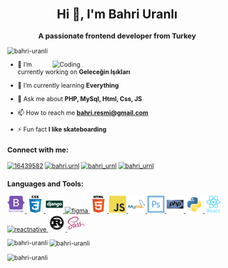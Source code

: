 <h1 align="center">Hi 👋, I'm Bahri Uranlı</h1>
<h3 align="center">A passionate frontend developer from Turkey</h3>

<p align="left"> <img src="https://komarev.com/ghpvc/?username=bahri-uranli&label=Profile%20views&color=0e75b6&style=flat" alt="bahri-uranli" /> </p>
<img align="right" src="https://media2.giphy.com/media/qgQUggAC3Pfv687qPC/giphy.gif?cid=790b7611d47e04c038eb6328e95ea5e2d80441a807285eb7&rid=giphy.gif&ct=g" alt="Coding" width="400">

- 🔭 I’m currently working on **Geleceğin Işıkları**

- 🌱 I’m currently learning **Everything**

- 💬 Ask me about **PHP, MySql, Html, Css, JS**

- 📫 How to reach me **bahri.resmi@gmail.com**

- ⚡ Fun fact **I like skateboarding**

<h3 align="left">Connect with me:</h3>
<p align="left">
<a href="https://stackoverflow.com/users/16439582" target="blank"><img align="center" src="https://raw.githubusercontent.com/rahuldkjain/github-profile-readme-generator/master/src/images/icons/Social/stack-overflow.svg" alt="16439582" height="30" width="40" /></a>
<a href="https://instagram.com/bahri.urnl" target="blank"><img align="center" src="https://raw.githubusercontent.com/rahuldkjain/github-profile-readme-generator/master/src/images/icons/Social/instagram.svg" alt="bahri.urnl" height="30" width="40" /></a>
<a href="https://dribbble.com/bahri_urnl" target="blank"><img align="center" src="https://raw.githubusercontent.com/rahuldkjain/github-profile-readme-generator/master/src/images/icons/Social/dribbble.svg" alt="bahri_urnl" height="30" width="40" /></a>
<a href="https://www.hackerrank.com/bahri_urnl" target="blank"><img align="center" src="https://raw.githubusercontent.com/rahuldkjain/github-profile-readme-generator/master/src/images/icons/Social/hackerrank.svg" alt="bahri_urnl" height="30" width="40" /></a>
</p>

<h3 align="left">Languages and Tools:</h3>
<p align="left"> <a href="https://getbootstrap.com" target="_blank" rel="noreferrer"> <img src="https://raw.githubusercontent.com/devicons/devicon/master/icons/bootstrap/bootstrap-plain-wordmark.svg" alt="bootstrap" width="40" height="40"/> </a> <a href="https://www.w3schools.com/css/" target="_blank" rel="noreferrer"> <img src="https://raw.githubusercontent.com/devicons/devicon/master/icons/css3/css3-original-wordmark.svg" alt="css3" width="40" height="40"/> </a> <a href="https://www.djangoproject.com/" target="_blank" rel="noreferrer"> <img src="https://raw.githubusercontent.com/devicons/devicon/master/icons/django/django-original.svg" alt="django" width="40" height="40"/> </a> <a href="https://www.figma.com/" target="_blank" rel="noreferrer"> <img src="https://www.vectorlogo.zone/logos/figma/figma-icon.svg" alt="figma" width="40" height="40"/> </a> <a href="https://www.w3.org/html/" target="_blank" rel="noreferrer"> <img src="https://raw.githubusercontent.com/devicons/devicon/master/icons/html5/html5-original-wordmark.svg" alt="html5" width="40" height="40"/> </a> <a href="https://developer.mozilla.org/en-US/docs/Web/JavaScript" target="_blank" rel="noreferrer"> <img src="https://raw.githubusercontent.com/devicons/devicon/master/icons/javascript/javascript-original.svg" alt="javascript" width="40" height="40"/> </a> <a href="https://www.mysql.com/" target="_blank" rel="noreferrer"> <img src="https://raw.githubusercontent.com/devicons/devicon/master/icons/mysql/mysql-original-wordmark.svg" alt="mysql" width="40" height="40"/> </a> <a href="https://www.photoshop.com/en" target="_blank" rel="noreferrer"> <img src="https://raw.githubusercontent.com/devicons/devicon/master/icons/photoshop/photoshop-line.svg" alt="photoshop" width="40" height="40"/> </a> <a href="https://www.php.net" target="_blank" rel="noreferrer"> <img src="https://raw.githubusercontent.com/devicons/devicon/master/icons/php/php-original.svg" alt="php" width="40" height="40"/> </a> <a href="https://www.python.org" target="_blank" rel="noreferrer"> <img src="https://raw.githubusercontent.com/devicons/devicon/master/icons/python/python-original.svg" alt="python" width="40" height="40"/> </a> <a href="https://reactjs.org/" target="_blank" rel="noreferrer"> <img src="https://raw.githubusercontent.com/devicons/devicon/master/icons/react/react-original-wordmark.svg" alt="react" width="40" height="40"/> </a> <a href="https://reactnative.dev/" target="_blank" rel="noreferrer"> <img src="https://reactnative.dev/img/header_logo.svg" alt="reactnative" width="40" height="40"/> </a> <a href="https://www.rust-lang.org" target="_blank" rel="noreferrer"> <img src="https://raw.githubusercontent.com/devicons/devicon/master/icons/rust/rust-plain.svg" alt="rust" width="40" height="40"/> </a> <a href="https://sass-lang.com" target="_blank" rel="noreferrer"> <img src="https://raw.githubusercontent.com/devicons/devicon/master/icons/sass/sass-original.svg" alt="sass" width="40" height="40"/> </a> </p>

<p><img align="left" src="https://github-readme-stats.vercel.app/api/top-langs?username=bahri-uranli&show_icons=true&locale=en&layout=compact" alt="bahri-uranli" /></p>

<p>&nbsp;<img align="center" src="https://github-readme-stats.vercel.app/api?username=bahri-uranli&show_icons=true&theme=radical&locale=en" alt="bahri-uranli" /></p>

<p><img align="center" src="https://github-readme-streak-stats.herokuapp.com/?user=bahri-uranli&" alt="bahri-uranli" /></p>
